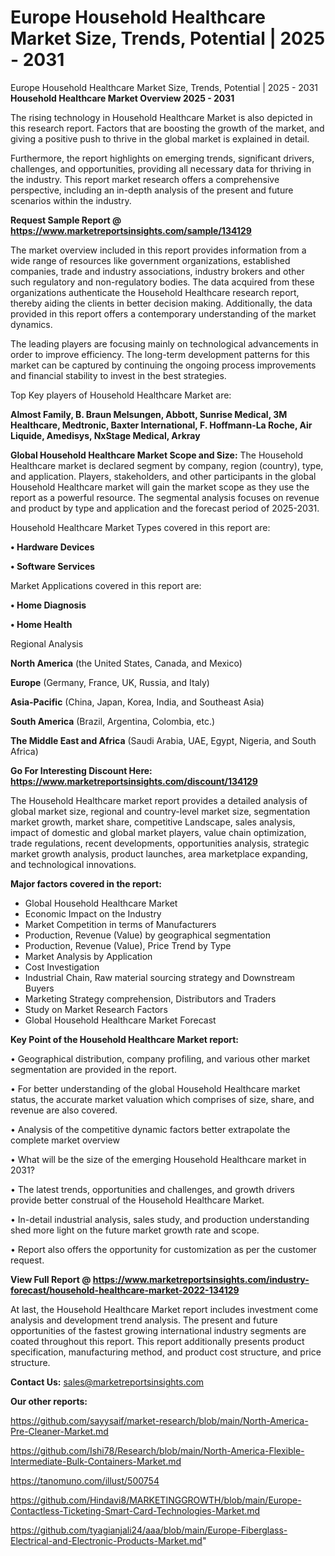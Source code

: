 # Europe Household Healthcare Market Size, Trends, Potential | 2025 - 2031
Europe Household Healthcare Market Size, Trends, Potential | 2025 - 2031
<Strong> Household Healthcare Market Overview 2025 - 2031</strong>

The rising technology in Household Healthcare Market is also depicted in this research report. Factors that are boosting the growth of the market, and giving a positive push to thrive in the global market is explained in detail.

Furthermore, the report highlights on emerging trends, significant drivers, challenges, and opportunities, providing all necessary data for thriving in the industry. This report market research offers a comprehensive perspective, including an in-depth analysis of the present and future scenarios within the industry.

<strong>Request Sample Report @ <a href=https://www.marketreportsinsights.com/sample/134129>https://www.marketreportsinsights.com/sample/134129</a></strong>

The market overview included in this report provides information from a wide range of resources like government organizations, established companies, trade and industry associations, industry brokers and other such regulatory and non-regulatory bodies. The data acquired from these organizations authenticate the Household Healthcare research report, thereby aiding the clients in better decision making. Additionally, the data provided in this report offers a contemporary understanding of the market dynamics.

The leading players are focusing mainly on technological advancements in order to improve efficiency. The long-term development patterns for this market can be captured by continuing the ongoing process improvements and financial stability to invest in the best strategies.

Top Key players of Household Healthcare Market are:

<strong>Almost Family, B. Braun Melsungen, Abbott, Sunrise Medical, 3M Healthcare, Medtronic, Baxter International, F. Hoffmann-La Roche, Air Liquide, Amedisys, NxStage Medical, Arkray</strong>

<strong><b>Global Household Healthcare Market Scope and Size:</b></strong>
The Household Healthcare market is declared segment by company, region (country), type, and application. Players, stakeholders, and other participants in the global Household Healthcare market will gain the market scope as they use the report as a powerful resource. The segmental analysis focuses on revenue and product by type and application and the forecast period of 2025-2031.

Household Healthcare Market Types covered in this report are:

<strong>• Hardware Devices

• Software Services</strong>

Market Applications covered in this report are:

<strong>• Home Diagnosis

• Home Health</strong> 

Regional Analysis

<strong>North America</strong> (the United States, Canada, and Mexico)

<strong>Europe</strong> (Germany, France, UK, Russia, and Italy)

<strong>Asia-Pacific</strong> (China, Japan, Korea, India, and Southeast Asia)

<strong>South America</strong> (Brazil, Argentina, Colombia, etc.)

<strong>The Middle East and Africa</strong> (Saudi Arabia, UAE, Egypt, Nigeria, and South Africa)

<strong>Go For Interesting Discount Here: <a href=https://www.marketreportsinsights.com/discount/134129>https://www.marketreportsinsights.com/discount/134129</a></strong>

The Household Healthcare market report provides a detailed analysis of global market size, regional and country-level market size, segmentation market growth, market share, competitive Landscape, sales analysis, impact of domestic and global market players, value chain optimization, trade regulations, recent developments, opportunities analysis, strategic market growth analysis, product launches, area marketplace expanding, and technological innovations.

<strong><b>Major factors covered in the report:</b></strong>
<ul>
  <li>Global Household Healthcare Market </li>
  <li>Economic Impact on the Industry</li>
  <li>Market Competition in terms of Manufacturers</li>
  <li>Production, Revenue (Value) by geographical segmentation</li>
  <li>Production, Revenue (Value), Price Trend by Type</li>
  <li>Market Analysis by Application</li>
  <li>Cost Investigation</li>
  <li>Industrial Chain, Raw material sourcing strategy and Downstream Buyers</li>
  <li>Marketing Strategy comprehension, Distributors and Traders</li>
  <li>Study on Market Research Factors</li>
  <li>Global Household Healthcare Market Forecast</li>
</ul>

<strong><b>Key Point of the Household Healthcare Market report:</b></strong>

• Geographical distribution, company profiling, and various other market segmentation are provided in the report.

• For better understanding of the global Household Healthcare market status, the accurate market valuation which comprises of size, share, and revenue are also covered.

• Analysis of the competitive dynamic factors better extrapolate the complete market overview

• What will be the size of the emerging Household Healthcare market in 2031?

• The latest trends, opportunities and challenges, and growth drivers provide better construal of the Household Healthcare Market.

• In-detail industrial analysis, sales study, and production understanding shed more light on the future market growth rate and scope.

• Report also offers the opportunity for customization as per the customer request.

<strong><b>View Full Report @ <a href=https://www.marketreportsinsights.com/industry-forecast/household-healthcare-market-2022-134129>https://www.marketreportsinsights.com/industry-forecast/household-healthcare-market-2022-134129</a></b></strong>


At last, the Household Healthcare Market report includes investment come analysis and development trend analysis. The present and future opportunities of the fastest growing international industry segments are coated throughout this report. This report additionally presents product specification, manufacturing method, and product cost structure, and price structure.

<strong>Contact Us:</strong>
sales@marketreportsinsights.com

<strong>Our other reports:</strong>

<a href=https://github.com/sayysaif/market-research/blob/main/North-America-Pre-Cleaner-Market.md>https://github.com/sayysaif/market-research/blob/main/North-America-Pre-Cleaner-Market.md</a>

<a href=https://github.com/Ishi78/Research/blob/main/North-America-Flexible-Intermediate-Bulk-Containers-Market.md>https://github.com/Ishi78/Research/blob/main/North-America-Flexible-Intermediate-Bulk-Containers-Market.md</a>

<a href=https://tanomuno.com/illust/500754>https://tanomuno.com/illust/500754</a>

<a href=https://github.com/Hindavi8/MARKETINGGROWTH/blob/main/Europe-Contactless-Ticketing-Smart-Card-Technologies-Market.md>https://github.com/Hindavi8/MARKETINGGROWTH/blob/main/Europe-Contactless-Ticketing-Smart-Card-Technologies-Market.md</a>

<a href=https://github.com/tyagianjali24/aaa/blob/main/Europe-Fiberglass-Electrical-and-Electronic-Products-Market.md>https://github.com/tyagianjali24/aaa/blob/main/Europe-Fiberglass-Electrical-and-Electronic-Products-Market.md</a>"
